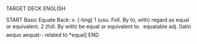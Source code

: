 TARGET DECK
ENGLISH

START
Basic
Equate
Back: v. (-ting) 1 (usu. Foll. By to, with) regard as equal or equivalent. 2 (foll. By with) be equal or equivalent to.  equatable adj. [latin aequo aequat-: related to *equal]
END

